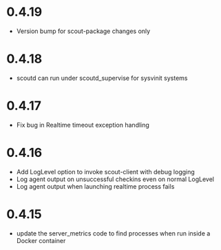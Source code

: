# 0.4.19

* Version bump for scout-package changes only

# 0.4.18

* scoutd can run under scoutd_supervise for sysvinit systems

# 0.4.17

* Fix bug in Realtime timeout exception handling

# 0.4.16

* Add LogLevel option to invoke scout-client with debug logging
* Log agent output on unsuccessful checkins even on normal LogLevel
* Log agent output when launching realtime process fails

# 0.4.15

* update the server_metrics code to find processes when run inside a Docker container
